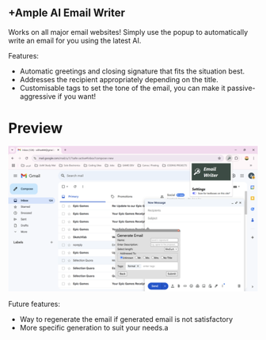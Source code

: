 ## +Ample AI Email Writer
Works on all major email websites! Simply use the popup to automatically write an email for you using the latest AI.

Features:
- Automatic greetings and closing signature that fits the situation best.
- Addresses the recipient appropriately depending on the title.
- Customisable tags to set the tone of the email, you can make it passive-aggressive if you want!

# Preview
![alt text](https://github.com/aleifericsson/plusAMPLE-email-writer/blob/main/preview.png?raw=true)

Future features:
- Way to regenerate the email if generated email is not satisfactory
- More specific generation to suit your needs.a
